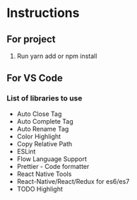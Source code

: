 # Instructions

## For project

1. Run yarn add or npm install

## For VS Code

### List of libraries to use

- Auto Close Tag
- Auto Complete Tag
- Auto Rename Tag
- Color Highlight
- Copy Relative Path
- ESLint
- Flow Language Support
- Prettier - Code formatter
- React Native Tools
- React-Native/React/Redux for es6/es7
- TODO Highlight
